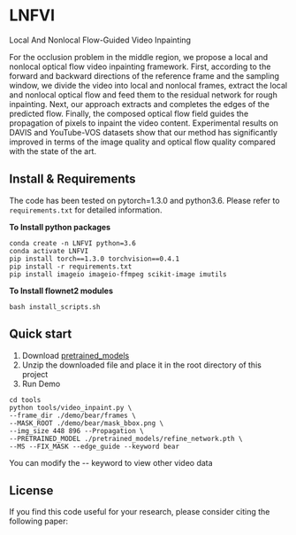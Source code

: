 # LNFVI
Local And Nonlocal Flow-Guided Video Inpainting

For the occlusion problem in the middle region, we propose a local and nonlocal optical flow video inpainting framework.     First, according to the forward and backward directions of the reference frame and the sampling window, we divide the video into local and nonlocal frames,     extract the local and nonlocal optical flow and feed them to the residual network for rough inpainting. Next, our approach extracts and completes the edges of the predicted flow.     Finally, the composed optical flow field guides the propagation of pixels to inpaint the video content.     Experimental results on DAVIS and YouTube-VOS datasets show that our method has significantly improved in terms of the image quality and optical flow quality compared with the state of the art.





## Install & Requirements
The code has been tested on pytorch=1.3.0 and python3.6. Please refer to `requirements.txt` for detailed information. 

**To Install python packages**
```
conda create -n LNFVI python=3.6
conda activate LNFVI
pip install torch==1.3.0 torchvision==0.4.1
pip install -r requirements.txt
pip install imageio imageio-ffmpeg scikit-image imutils
```
**To Install flownet2 modules**
```
bash install_scripts.sh
```



## Quick start

1. Download [pretrained_models](http://blog.csdn.net/zhaokaiqiang1992)    
2. Unzip the downloaded file and place it in the root directory of this project
3. Run Demo

```
cd tools
python tools/video_inpaint.py \
--frame_dir ./demo/bear/frames \
--MASK_ROOT ./demo/bear/mask_bbox.png \
--img_size 448 896 --Propagation \
--PRETRAINED_MODEL ./pretrained_models/refine_network.pth \
--MS --FIX_MASK --edge_guide --keyword bear
```
You can modify the -- keyword to view other video data


## License
If you find this code useful for your research, please consider citing the following paper:
